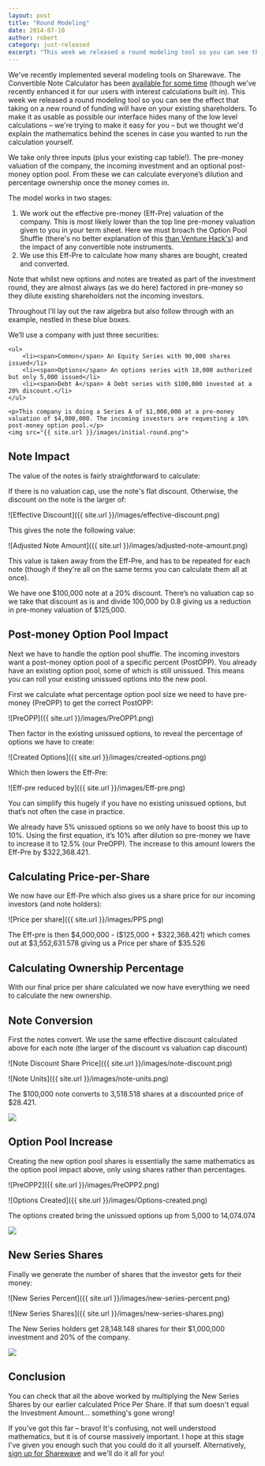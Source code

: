 ```yaml
---
layout: post
title: "Round Modeling"
date: 2014-07-10
author: robert
category: just-released
excerpt: "This week we released a round modeling tool so you can see the effect that taking on a new round of funding will have on your existing shareholders. To make it as usable as possible our interface hides many of the low level calculations &ndash; we're trying to make it easy for you &ndash; but we thought we'd explain the mathematics behind the scenes in case you wanted to run the calculation yourself."
---
```


We've recently implemented several modeling tools on Sharewave. The Convertible Note Calculator has been [available for some time](https://sharewave.com/features/convertible-notes) (though we've recently enhanced it for our users with interest calculations built in). This week we released a round modeling tool so you can see the effect that taking on a new round of funding will have on your existing shareholders. To make it as usable as possible our interface hides many of the low level calculations &ndash; we're trying to make it easy for you &ndash; but we thought we'd explain the mathematics behind the scenes in case you wanted to run the calculation yourself.

We take only three inputs (plus your existing cap table!). The pre-money valuation of the company, the incoming investment and an optional post-money option pool. From these we can calculate everyone’s dilution and percentage ownership once the money comes in.

The model works in two stages:

1. We work out the effective pre-money (Eff-Pre) valuation of the company. This is most likely lower than the top line pre-money valuation given to you in your term sheet. Here we must broach the Option Pool Shuffle (there's no better explanation of this [than Venture Hack's](http://venturehacks.com/articles/option-pool-shuffle)) and the impact of any convertible note instruments.
1. We use this Eff-Pre to calculate how many shares are bought, created and converted.

Note that whilst new options and notes are treated as part of the investment round, they are almost always (as we do here) factored in pre-money so they dilute existing shareholders not the incoming investors.

<div class="example-block">
    <p>Throughout I’ll lay out the raw algebra but also follow through with an example, nestled in these blue boxes.</p>
    <p>We’ll use a company with just three securities:</p>

    <ul>
        <li><span>Common</span> An Equity Series with 90,000 shares issued</li>
        <li><span>Options</span> An options series with 10,000 authorized but only 5,000 issued</li>
        <li><span>Debt A</span> A Debt series with $100,000 invested at a 20% discount.</li>
    </ul>

    <p>This company is doing a Series A of $1,000,000 at a pre-money valuation of $4,000,000. The incoming investors are requesting a 10% post-money option pool.</p>
    <img src="{{ site.url }}/images/initial-round.png">
</div>

<h2 style="text-align: left">Note Impact</h2>

The value of the notes is fairly straightforward to calculate:

If there is no valuation cap, use the note's flat discount. Otherwise, the discount on the note is the larger of:

![Effective Discount]({{ site.url }}/images/effective-discount.png)

This gives the note the following value:

![Adjusted Note Amount]({{ site.url }}/images/adjusted-note-amount.png)

This value is taken away from the Eff-Pre, and has to be repeated for each note (though if they're all on the same terms you can calculate them all at once).

<div class="example-block">
    <p>We have one $100,000 note at a 20% discount. There’s no valuation cap so we take that discount as is and divide 100,000 by 0.8 giving us a reduction in pre-money valuation of $125,000.</p>
</div>
<h2 style="text-align: left">Post-money Option Pool Impact</h2>

Next we have to handle the option pool shuffle. The incoming investors want a post-money option pool of a specific percent (PostOPP). You already have an existing option pool, some of which is still unissued. This means you can roll your existing unissued options into the new pool.

First we calculate what percentage option pool size we need to have pre-money (PreOPP) to get the correct PostOPP:

![PreOPP]({{ site.url }}/images/PreOPP1.png)

Then factor in the existing unissued options, to reveal the percentage of options we have to create:

![Created Options]({{ site.url }}/images/created-options.png)

Which then lowers the Eff-Pre:

![Eff-pre reduced by]({{ site.url }}/images/Eff-pre.png)

You can simplify this hugely if you have no existing unissued options, but that’s not often the case in practice.

<div class="example-block">
    <p>We already have 5% unissued options so we only have to boost this up to 10%. Using the first equation, it’s 10% after dilution so pre-money we have to increase it to 12.5% (our PreOPP). The increase to this amount lowers the Eff-Pre by $322,368.421.</p>
</div>

<h2 style="text-align: left">Calculating Price-per-Share</h2>

We now have our Eff-Pre which also gives us a share price for our incoming investors (and note holders):

![Price per share]({{ site.url }}/images/PPS.png)

<div class="example-block">
    <p>The Eff-pre is then $4,000,000 - ($125,000 + $322,368.421) which comes out at $3,552,631.578 giving us a Price per share of $35.526</p>
</div>

<h2 style="text-align: left">Calculating Ownership Percentage</h2>

With our final price per share calculated we now have everything we need to calculate the new ownership.

<h2 style="text-align: left">Note Conversion</h2>
First the notes convert. We use the same effective discount calculated above for each note (the larger of the discount vs valuation cap discount)

![Note Discount Share Price]({{ site.url }}/images/note-discount.png)

![Note Units]({{ site.url }}/images/note-units.png)

<div class="example-block">
    <p>The $100,000 note converts to 3,518.518 shares at a discounted price of $28.421.</p>
    <img src="{{ site.url }}/images/note-round.png">
</div>

<h2 style="text-align: left">Option Pool Increase</h2>

Creating the new option pool shares is essentially the same mathematics as the option pool impact above, only using shares rather than percentages.

![PreOPP2]({{ site.url }}/images/PreOPP2.png)

![Options Created]({{ site.url }}/images/Options-created.png)

<div class="example-block">
    <p>The options created bring the unissued options up from 5,000 to 14,074.074</p>
    <img src="{{ site.url }}/images/option-round.png">
</div>

<h2 style="text-align: left">New Series Shares</h2>

Finally we generate the number of shares that the investor gets for their money:

![New Series Percent]({{ site.url }}/images/new-series-percent.png)

![New Series Shares]({{ site.url }}/images/new-series-shares.png)

<div class="example-block">
    <p>The New Series holders get 28,148.148 shares for their $1,000,000 investment and 20% of the company.</p>
    <img src="{{ site.url }}/images/final-round.png">
</div>

<h2 style="text-align: left">Conclusion</h2>

You can check that all the above worked by multiplying the New Series Shares by our earlier calculated Price Per Share. If that sum doesn't equal the Investment Amount&hellip; something's gone wrong!

If you've got this far &ndash; bravo! It's confusing, not well understood mathematics, but it is of course massively important. I hope at this stage I've given you enough such that you could do it all yourself. Alternatively, [sign up for Sharewave](https://sharewave.com) and we'll do it all for you!